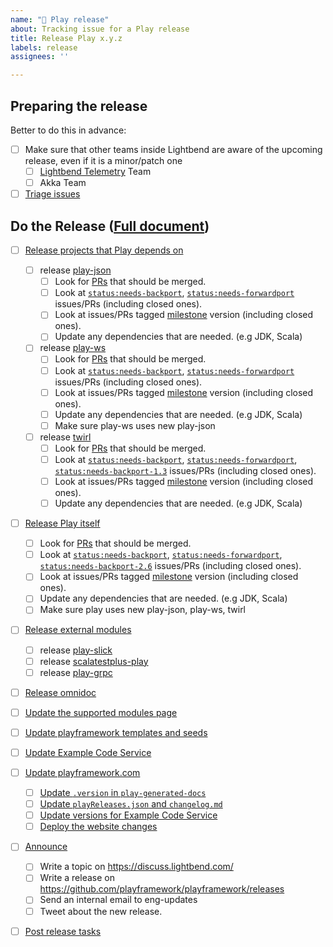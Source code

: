 ```yaml
---
name: "🚢 Play release"
about: Tracking issue for a Play release
title: Release Play x.y.z
labels: release
assignees: ''

---
```


## Preparing the release

Better to do this in advance:

* [ ] Make sure that other teams inside Lightbend are aware of the upcoming release, even if it is a minor/patch one
  * [ ] [Lightbend Telemetry](https://developer.lightbend.com/docs/telemetry/current/home.html) Team
  * [ ] Akka Team
* [ ] [Triage issues][]

## Do the Release ([Full document](https://github.com/playframework/play-meta/blob/main/releasing/play.md))

* [ ] [Release projects that Play depends on][]
  * [ ] release [play-json][]
    * [ ] Look for [PRs][play-json/prs] that should be merged.
    * [ ] Look at [`status:needs-backport`][play-json/backport], [`status:needs-forwardport`][play-json/forwardport] issues/PRs (including closed ones).
    * [ ] Look at issues/PRs tagged [milestone][play-json/milestones] version (including closed ones).
    * [ ] Update any dependencies that are needed. (e.g JDK, Scala)
  * [ ] release [play-ws][]
    * [ ] Look for [PRs][play-ws/prs] that should be merged.
    * [ ] Look at [`status:needs-backport`][play-ws/backport], [`status:needs-forwardport`][play-ws/forwardport] issues/PRs (including closed ones).
    * [ ] Look at issues/PRs tagged [milestone][play-ws/milestones] version (including closed ones).
    * [ ] Update any dependencies that are needed. (e.g JDK, Scala)
    * [ ] Make sure play-ws uses new play-json
  * [ ] release [twirl][]
    * [ ] Look for [PRs][twirl/prs] that should be merged.
    * [ ] Look at [`status:needs-backport`][twirl/backport], [`status:needs-forwardport`][twirl/forwardport], [`status:needs-backport-1.3`][twirl/backport-1.3] issues/PRs (including closed ones).
    * [ ] Look at issues/PRs tagged [milestone][twirl/milestones] version (including closed ones).
    * [ ] Update any dependencies that are needed. (e.g JDK, Scala)

* [ ] [Release Play itself][]
    * [ ] Look for [PRs][play/prs] that should be merged.
    * [ ] Look at [`status:needs-backport`][play/backport], [`status:needs-forwardport`][play/forwardport], [`status:needs-backport-2.6`][play/backport-2.6] issues/PRs (including closed ones).
    * [ ] Look at issues/PRs tagged [milestone][play/milestones] version (including closed ones).
    * [ ] Update any dependencies that are needed. (e.g JDK, Scala)
    * [ ] Make sure play uses new play-json, play-ws, twirl

* [ ] [Release external modules][]
  * [ ] release [play-slick][]
  * [ ] release [scalatestplus-play][]
  * [ ] release [play-grpc][]

* [ ] [Release omnidoc][]

* [ ] [Update the supported modules page][]
* [ ] [Update playframework templates and seeds][]
* [ ] [Update Example Code Service][]

* [ ] [Update playframework.com][]
  * [ ] [Update `.version` in `play-generated-docs`][]
  * [ ] [Update `playReleases.json` and `changelog.md`][]
  * [ ] [Update versions for Example Code Service][]
  * [ ] [Deploy the website changes][]

* [ ] [Announce][]
  * [ ] Write a topic on <https://discuss.lightbend.com/>
  * [ ] Write a release on <https://github.com/playframework/playframework/releases>
  * [ ] Send an internal email to eng-updates
  * [ ] Tweet about the new release.

* [ ] [Post release tasks][]

[Triage issues]: https://github.com/issues?utf8=%E2%9C%93&q=label%3Atriage+org%3Aplayframework+archived%3Afalse+
[Release projects that Play depends on]: https://github.com/playframework/play-meta/blob/main/releasing/play.md#step-0---release-projects-that-play-depends-on-play-json-play-ws-twirl
[Release Play itself]: https://github.com/playframework/play-meta/blob/main/releasing/play.md#step-1---release-play-itself
[Release external modules]: https://github.com/playframework/play-meta/blob/main/releasing/play.md#step-2---release-external-modules
[Release omnidoc]: https://github.com/playframework/play-meta/blob/main/releasing/play.md#step-3---release-omnidoc
[Update the supported modules page]: https://github.com/playframework/play-meta/blob/main/releasing/play.md#step-4---update-playframework-templates-and-seeds
[Update playframework templates and seeds]: https://github.com/playframework/play-meta/blob/main/releasing/play.md#step-4---update-playframework-templates-and-seeds
[Update Example Code Service]: https://github.com/playframework/play-meta/blob/main/releasing/play.md#step-5---update-example-code-service
[Update playframework.com]: https://github.com/playframework/play-meta/blob/main/releasing/play.md#step-6---update-playframeworkcom
[Update `.version` in `play-generated-docs`]: https://github.com/playframework/play-meta/blob/main/releasing/play.md#update-version-in-play-generated-docs
[Update `playReleases.json` and `changelog.md`]: https://github.com/playframework/play-meta/blob/main/releasing/play.md#update-playreleasesjson-and-changelogmd
[Update versions for Example Code Service]: https://github.com/playframework/play-meta/blob/main/releasing/play.md#update-versions-for-example-code-service
[Deploy the website changes]: https://github.com/playframework/play-meta/blob/main/releasing/play.md#deploy-the-website-changes
[Announce]: https://github.com/playframework/play-meta/blob/main/releasing/play.md#step-7---announce
[Post release tasks]: https://github.com/playframework/play-meta/blob/main/releasing/play.md#step-8---post-release-tasks

[play-grpc]: https://github.com/playframework/play-grpc
[play-json]: https://github.com/playframework/play-json
[play-slick]: https://github.com/playframework/play-slick
[play-ws]: https://github.com/playframework/play-ws
[scalatestplus-play]: https://github.com/playframework/scalatestplus-play
[twirl]: https://github.com/playframework/twirl

[play-json/prs]:         https://github.com/playframework/play-json/pulls
[play-json/backport]:    https://github.com/playframework/play-json/labels/status%3Aneeds-backport
[play-json/forwardport]: https://github.com/playframework/play-json/labels/status%3Aneeds-forwardport
[play-json/milestones]:  https://github.com/playframework/play-json/milestones?direction=asc&sort=due_date

[play-ws/prs]:         https://github.com/playframework/play-ws/pulls
[play-ws/backport]:    https://github.com/playframework/play-ws/labels/status%3Aneeds-backport
[play-ws/forwardport]: https://github.com/playframework/play-ws/labels/status%3Aneeds-forwardport
[play-ws/milestones]:  https://github.com/playframework/play-ws/milestones?direction=asc&sort=due_date

[twirl/prs]:          https://github.com/playframework/twirl/pulls
[twirl/backport]:     https://github.com/playframework/twirl/labels/status%3Aneeds-backport
[twirl/forwardport]:  https://github.com/playframework/twirl/labels/status%3Aneeds-forwardport
[twirl/backport-1.3]: https://github.com/playframework/twirl/labels/status%3Aneeds-backport-1.3
[twirl/milestones]:   https://github.com/playframework/twirl/milestones?direction=asc&sort=due_date

[play/prs]:          https://github.com/playframework/playframework/pulls
[play/backport]:     https://github.com/playframework/playframework/labels/status%3Aneeds-backport
[play/forwardport]:  https://github.com/playframework/playframework/labels/status%3Aneeds-forwardport
[play/backport-2.6]: https://github.com/playframework/playframework/labels/status%3Aneeds-backport-2.6
[play/milestones]:   https://github.com/playframework/playframework/milestones?direction=asc&sort=due_date
